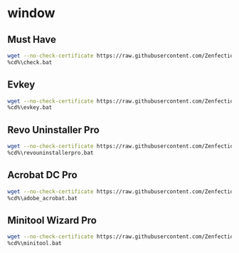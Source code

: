 # window

## Must Have

```sh
wget --no-check-certificate https://raw.githubusercontent.com/Zenfection/window/main/check.bat -O check.bat
%cd%\check.bat
```

## Evkey

```sh
wget --no-check-certificate https://raw.githubusercontent.com/Zenfection/window/main/evkey.bat -O evkey.bat
%cd%\evkey.bat
```

## Revo Uninstaller Pro

```sh
wget --no-check-certificate https://raw.githubusercontent.com/Zenfection/window/main/revouninstallerpro.bat -O revouninstallerpro.bat
%cd%\revouninstallerpro.bat
```

## Acrobat DC Pro

```sh
wget --no-check-certificate https://raw.githubusercontent.com/Zenfection/window/main/adobe_acrobat.bat -O adobe_acrobat.bat
%cd%\adobe_acrobat.bat
```

## Minitool Wizard Pro

```sh
wget --no-check-certificate https://raw.githubusercontent.com/Zenfection/window/main/minitool.bat -O minitool.bat
%cd%\minitool.bat
```